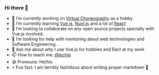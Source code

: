 ### Hi there 👋

- 🔭 I’m currently working on [Virtual Choreography](https://www.virtualchoreography.com/) as a hobby
- 🌱 I’m currently learning [Vue.js](https://vuejs.org/), [Nuxt.js](https://nuxtjs.org/) and a lot of [React](https://reactjs.org/)
- 👯 I’m looking to collaborate on any open source projects specially with Vue.js involved.
- 🤔 I’m looking for help with mentoring about web technologies and Software Engineering.
- 💬 Ask me about why I use Vue.js for hobbies and Ract at my work
- 📫 How to reach me: [@lechip](https://twitter.com/lechip)
- 😄 Pronouns: He/his
- ⚡ Fun fact: I am terribly fastidious about writing proper markdown 🤖
